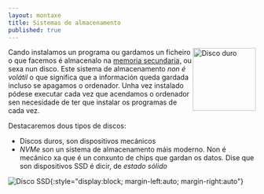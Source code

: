 ```yaml
---
layout: montaxe
title: Sistemas de almacenamento
published: true
---
```



<img style="float: right" alt="Disco duro" height="128px"  src="/imaxes/discoduro.jpg">

Cando instalamos un programa ou gardamos un ficheiro o que facemos é almacenalo na [memoria secundaria,]({{site.url}}/memoria/07xerarquiaMemoria) ou sexa nun disco. Este sistema de almacenamento  *non é volátil* o que significa que a información queda gardada incluso se apagamos o ordenador. Unha vez instalado pódese executar cada vez que acendamos o ordenador sen necesidade de ter que instalar os programas de cada vez.

Destacaremos dous tipos de discos:
* Discos duros, son dispositivos mecánicos
* _NVMe_ son un sistema de almacenamento máis moderno. Non é mecánico xa que é  un conxunto de chips que gardan os datos. Dise que son dispositivos SSD é dicir, de _estado sólido_

![Disco SSD]({{site.baseurl}}/imaxes/nvme.jpg){:style="display:block; margin-left:auto; margin-right:auto"}
 
